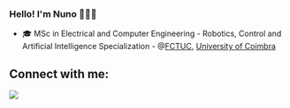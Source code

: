 ### Hello! I'm Nuno 👋🇵🇹


- 🎓 MSc in Electrical and Computer Engineering - Robotics, Control and Artificial Intelligence Specialization - @[FCTUC](https://www.uc.pt/en/fctuc), [University of Coimbra](https://www.uc.pt/en)


## Connect with me:
<a href="https://www.linkedin.com/in/n-cunha/" target="_blank"><img src="https://img.shields.io/badge/-LinkedIn-%230077B5?style=for-the-badge&logo=linkedin&logoColor=white" target="_blank"></a></a>
